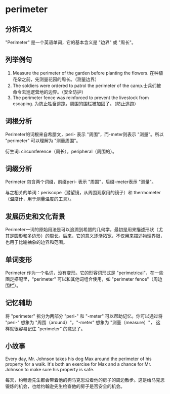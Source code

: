 # perimeter

## 分析词义

  

"Perimeter" 是一个英语单词，它的基本含义是 "边界" 或 "周长"。

  

## 列举例句

  

1.  Measure the perimeter of the garden before planting the flowers. 在种植花朵之前，先测量花园的周长。（测量边界）
2.  The soldiers were ordered to patrol the perimeter of the camp.士兵们被命令去巡逻营地的边界。（安全防护）
3.  The perimeter fence was reinforced to prevent the livestock from escaping. 为防止牲畜逃跑，周围的围栏被加固了。（防止逃跑）

  

## 词根分析

  

Perimeter的词根来自希腊文，peri- 表示 "周围"，而-meter则表示 "测量"。所以 "perimeter" 可以理解为 "测量周围"。

  

衍生词: circumference（周长），peripheral（周围的）。

  

## 词缀分析

  

Perimeter 包含两个词缀，前缀peri- 表示 "周围"，后缀-meter表示 "测量"。

  

与之相关的单词：periscope（潜望镜，从周围观察用的镜子）和 thermometer（温度计，用于测量温度的工具）。

  

## 发展历史和文化背景

  

Perimeter一词的原始用法是可以追溯到希腊的几何学，最初是用来描述形状（尤其是圆形和多边形）的周长。后来，它的意义逐渐拓宽，不仅用来描述物理界限，也用于比喻抽象的边界和范围。

  

## 单词变形

  

Perimeter 作为一个名词，没有变形。它的形容词形式是 "perimetrical"，在一些固定搭配里，“perimeter" 可以和其他词组合使用，如 "perimeter fence"（周边围栏）。

  

## 记忆辅助

  

将 "perimeter" 拆分为两部分 "peri-" 和 "-meter" 可以帮助记忆。你可以通过将 "peri-" 想象为 "周围（around）"，"-meter" 想象为 "测量（measure）"， 这样就很容易记住 "perimeter" 的意思了。

  

## 小故事

  

Every day, Mr. Johnson takes his dog Max around the perimeter of his property for a walk. It's both an exercise for Max and a chance for Mr. Johnson to make sure his property is safe.

  

每天，约翰逊先生都会带着他的狗马克思沿着他的房子的周边散步。这是给马克思锻炼的机会，也给约翰逊先生检查他的房子是否安全的机会。
